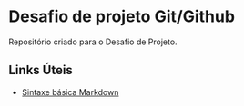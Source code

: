 # Desafio de projeto Git/Github
Repositório criado para o Desafio de Projeto.

## Links Úteis
- [Sintaxe básica Markdown](https://www.markdownguide.org/getting-started/)
